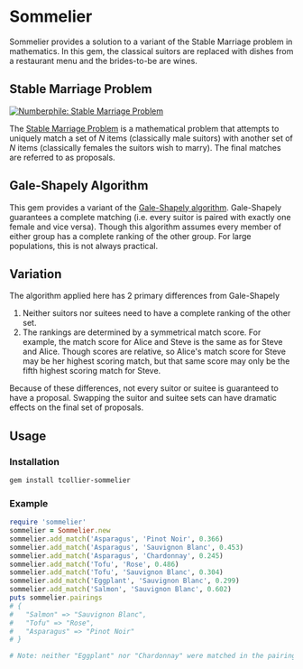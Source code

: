 # Sommelier

Sommelier provides a solution to a variant of the Stable Marriage problem in
mathematics. In this gem, the classical suitors are replaced with dishes from a
restaurant menu and the brides-to-be are wines.

## Stable Marriage Problem

[![Numberphile: Stable Marriage Problem](https://img.youtube.com/vi/Qcv1IqHWAzg/0.jpg)](https://www.youtube.com/watch?v=Qcv1IqHWAzg)

The [Stable Marriage Problem](https://en.wikipedia.org/wiki/Stable_marriage_problem)
is a mathematical problem that attempts to uniquely match a set of _N_ items
(classically male suitors) with another set of _N_ items (classically females the
suitors wish to marry). The final matches are referred to as proposals.

## Gale-Shapely Algorithm

This gem provides a variant of the [Gale-Shapely algorithm](https://en.wikipedia.org/wiki/Stable_marriage_problem#Solution).
Gale-Shapely guarantees a complete matching (i.e. every suitor is paired with
exactly one female and vice versa). Though this algorithm assumes every member
of either group has a complete ranking of the other group. For large populations,
this is not always practical.

## Variation

The algorithm applied here has 2 primary differences from Gale-Shapely

1. Neither suitors nor suitees need to have a complete ranking of the other set.
2. The rankings are determined by a symmetrical match score. For example, the match
score for Alice and Steve is the same as for Steve and Alice. Though scores are
relative, so Alice's match score for Steve may be her highest scoring match, but
that same score may only be the fifth highest scoring match for Steve.

Because of these differences, not every suitor or suitee is guaranteed to have
a proposal. Swapping the suitor and suitee sets can have dramatic effects on the
final set of proposals.

## Usage

### Installation

```bash
gem install tcollier-sommelier
```

### Example

```ruby
require 'sommelier'
sommelier = Sommelier.new
sommelier.add_match('Asparagus', 'Pinot Noir', 0.366)
sommelier.add_match('Asparagus', 'Sauvignon Blanc', 0.453)
sommelier.add_match('Asparagus', 'Chardonnay', 0.245)
sommelier.add_match('Tofu', 'Rose', 0.486)
sommelier.add_match('Tofu', 'Sauvignon Blanc', 0.304)
sommelier.add_match('Eggplant', 'Sauvignon Blanc', 0.299)
sommelier.add_match('Salmon', 'Sauvignon Blanc', 0.602)
puts sommelier.pairings
# {
#   "Salmon" => "Sauvignon Blanc",
#   "Tofu" => "Rose",
#   "Asparagus" => "Pinot Noir"
# }

# Note: neither "Eggplant" nor "Chardonnay" were matched in the pairings map
```
